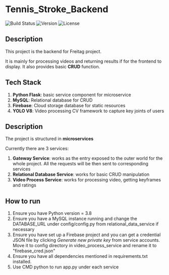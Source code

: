 # Tennis_Stroke_Backend

 ![Build Status](https://img.shields.io/badge/build-passing-brightgreen) ![Version](https://img.shields.io/badge/version-1.0.0-green) ![License](https://img.shields.io/badge/license-MIT-green)

## Description

This project is the backend for Freitag project. 

It is mainly for processing videos and returning results if for the frontend to display. It also provides basic **CRUD** function.

## Tech Stack

1. **Python Flask**: basic service component for microservice
2. **MySQL**: Relational database for CRUD
3. **Firebase**: Cloud storage database for static resources
4. **YOLO V8**: Video processing CV framework to capture key joints of users 

## Description

The project is structured in **microservices**

Currently there are 3 services:

1. **Gateway Service**: works as the entry exposed to the outer world for the whole project. All the requests will be then sent to corresponding services
2. **Relational Database Service**: works for basic CRUD manipulation
3. **Video Process Service**: works for processing video, getting keyframes and ratings

## How to run

1. Ensure you have Python version = 3.8
2. Ensure you have a MySQL instance running and change the DATABASE_URL under config/config.py from relational_data_service if necessary
3. Ensure you have set up a Firebase project and you can get a credential JSON file by clicking *Generate new private key* from service accounts. Move it to config directory in video_process_service and rename it to "firebase_cred.json"
4.  Ensure you have all dependencies mentioned in requirements.txt installed.
5. Use CMD python to run app.py under each service

